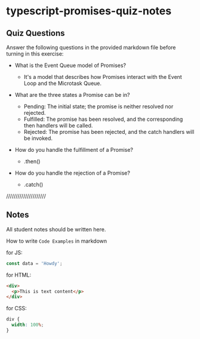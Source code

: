 # typescript-promises-quiz-notes

## Quiz Questions

Answer the following questions in the provided markdown file before turning in this exercise:

- What is the Event Queue model of Promises?

  - It's a model that describes how Promises interact with the Event Loop and the Microtask Queue.

- What are the three states a Promise can be in?

  - Pending: The initial state; the promise is neither resolved nor rejected.
  - Fulfilled: The promise has been resolved, and the corresponding then handlers will be called.
  - Rejected: The promise has been rejected, and the catch handlers will be invoked.

- How do you handle the fulfillment of a Promise?

  - .then()

- How do you handle the rejection of a Promise?
  - .catch()

/////////////////////

## Notes

All student notes should be written here.

How to write `Code Examples` in markdown

for JS:

```javascript
const data = 'Howdy';
```

for HTML:

```html
<div>
  <p>This is text content</p>
</div>
```

for CSS:

```css
div {
  width: 100%;
}
```
